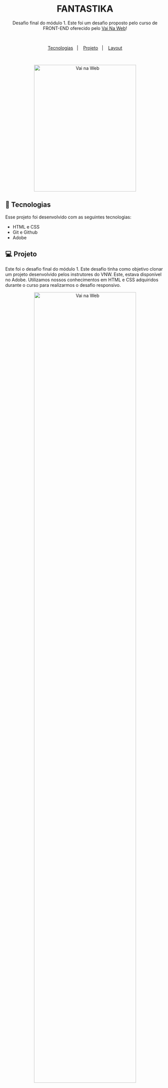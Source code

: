 <h1 align="center"> FANTASTIKA </h1>

<p align="center">
Desafio final do módulo 1. Este foi um desafio proposto pelo curso de FRONT-END oferecido pelo <a href="https://vainaweb.com.br/">Vai Na Web</a>!
</p>
<br>
<p align="center">
  <a href="#-tecnologias">Tecnologias</a>&nbsp;&nbsp;&nbsp;|&nbsp;&nbsp;&nbsp;
  <a href="#-projeto">Projeto</a>&nbsp;&nbsp;&nbsp;|&nbsp;&nbsp;&nbsp;
  <a href="#-layout">Layout</a>
</p>
<br>
<p align="center">
  <img alt="Vai na Web" src="https://pbs.twimg.com/profile_images/1110161791043145728/XmGdTkJR_400x400.png" width="80%" height= "400px">
</p>

## 🚀 Tecnologias

Esse projeto foi desenvolvido com as seguintes tecnologias:

- HTML e CSS
- Git e Github
- Adobe

## 💻 Projeto
Este foi o desafio final do módulo 1. Este desafio tinha como objetivo clonar um projeto desenvolvido pelos instrutores do VNW. Este, estava disponível no Adobe.
Utilizamos nossos conhecimentos em HTML e CSS adquiridos durante o curso para realizarmos o desafio responsivo. 
<br>
<p align="center">
  <img alt="Vai na Web" src="https://images2.imgbox.com/2f/22/ie6m7srM_o.png" width="80%">
</p>
- [Visite o projeto online](https://kaysilvha.github.io/DesafioDosDoguinhos-FANTASTIKA/)

## 🔖 Layout

Você pode visualizar o layout do projeto através [DESSE LINK](https://xd.adobe.com/view/c20d8ff9-baf0-4a06-b200-3ffde9c66040-975e/screen/af5cc547-c866-4eef-a092-487cd6f6c6aa/?authuser=0). É necessário ter conta no [Figma](https://figma.com) para acessá-lo.
